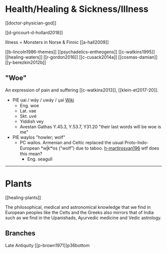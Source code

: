 # Health/Healing & Sickness/Illness

[[doctor-physician-god]]

[[d-gricourt-d-hollard2018]]


Illness = Monsters in Norse & Finnic [[a-hall2009]]

[[b-lincoln1986-themes]]
[[psychadelics-entheogens]]
[[c-watkins1995]]
[[healing-waters]]
[[r-gordon2016]]
[[c-cusack2014a]]
[[cosmas-damian]]
[[y-berezkin2012b]]

## "Woe"

An expression of pain and suffering [[c-watkins2013]], [[klein-et2017-20]].
- PIE uai / wáy / uwáy / u̯ai [Wiki](https://en.wiktionary.org/wiki/Reconstruction:Proto-Indo-European/w%C3%A1y)
	- Eng. woe
	- Lat. vae
	- Skt. uvé
	- Yiddish vey
	- Avestan Gathas Y.45.3, Y.53.7, Y31.20 "their last words will be woe is me"
- PIE waylos "howler; wolf"
	- PC wailos. Armenian and Celtic replaced the usual Proto-Indo-European *wĺ̥kʷos (“wolf”) due to taboo. [h-martirosyan196](h-martirosyan.md) wtf does this mean?
		- Eng. seagull


---

# Plants
[[healing-plants]]


The philosophical, medical and astronomical knowledge that we find in European peoples like the Celts and the Greeks also mirrors that of India such as we find in the Upanishads, Ayurvedic medicine and Vedic astrology.

## Branches
Late Antiquity [[p-brown1971]]p36bottom